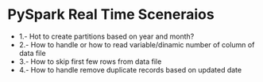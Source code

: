 # PySpark Real Time Sceneraios

*  1.- Hot to create partitions based on year and month?
*  2.- How to handle or how to read variable/dinamic number of column of data file
*  3.- How to skip first few rows from data file
*  4.- How to handle remove duplicate records based on updated date
